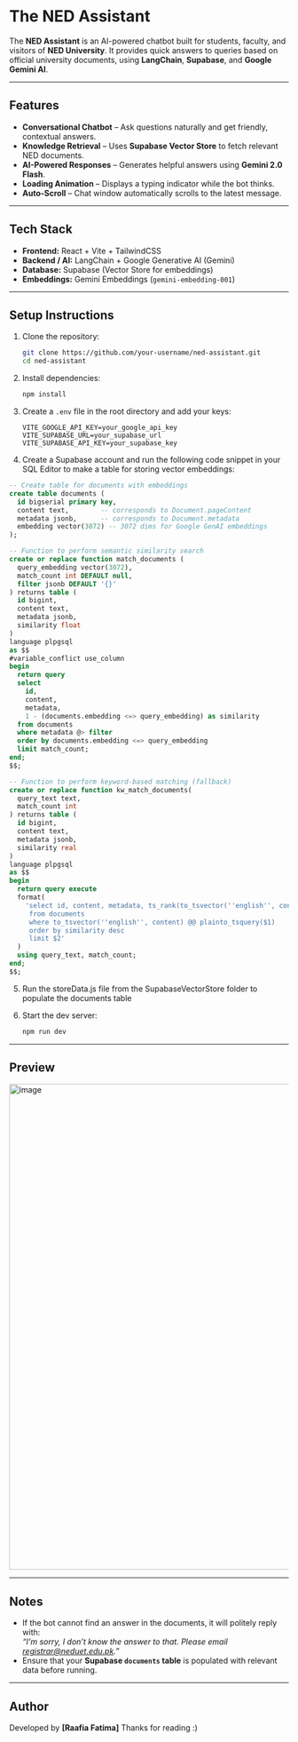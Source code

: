 
# The NED Assistant  

The **NED Assistant** is an AI-powered chatbot built for students, faculty, and visitors of **NED University**. It provides quick answers to queries based on official university documents, using **LangChain**, **Supabase**, and **Google Gemini AI**.  

---

##  Features  
- **Conversational Chatbot** – Ask questions naturally and get friendly, contextual answers.  
- **Knowledge Retrieval** – Uses **Supabase Vector Store** to fetch relevant NED documents.  
- **AI-Powered Responses** – Generates helpful answers using **Gemini 2.0 Flash**.  
- **Loading Animation** – Displays a typing indicator while the bot thinks.  
- **Auto-Scroll** – Chat window automatically scrolls to the latest message.  

---

## Tech Stack  
- **Frontend:** React + Vite + TailwindCSS  
- **Backend / AI:** LangChain + Google Generative AI (Gemini)  
- **Database:** Supabase (Vector Store for embeddings)  
- **Embeddings:** Gemini Embeddings (`gemini-embedding-001`)  

---

## Setup Instructions  

1. Clone the repository:  
   ```bash
   git clone https://github.com/your-username/ned-assistant.git
   cd ned-assistant
   ```

2. Install dependencies:  
   ```bash
   npm install
   ```

3. Create a `.env` file in the root directory and add your keys:  
   ```env
   VITE_GOOGLE_API_KEY=your_google_api_key
   VITE_SUPABASE_URL=your_supabase_url
   VITE_SUPABASE_API_KEY=your_supabase_key
   ```
4. Create a Supabase account and run the following code snippet in your SQL Editor to make a table for storing vector embeddings:

```sql
-- Create table for documents with embeddings
create table documents (
  id bigserial primary key,
  content text,        -- corresponds to Document.pageContent
  metadata jsonb,      -- corresponds to Document.metadata
  embedding vector(3072) -- 3072 dims for Google GenAI embeddings
);

-- Function to perform semantic similarity search
create or replace function match_documents (
  query_embedding vector(3072),
  match_count int DEFAULT null,
  filter jsonb DEFAULT '{}'
) returns table (
  id bigint,
  content text,
  metadata jsonb,
  similarity float
)
language plpgsql
as $$
#variable_conflict use_column
begin
  return query
  select
    id,
    content,
    metadata,
    1 - (documents.embedding <=> query_embedding) as similarity
  from documents
  where metadata @> filter
  order by documents.embedding <=> query_embedding
  limit match_count;
end;
$$;

-- Function to perform keyword-based matching (fallback)
create or replace function kw_match_documents(
  query_text text,
  match_count int
) returns table (
  id bigint,
  content text,
  metadata jsonb,
  similarity real
)
language plpgsql
as $$
begin
  return query execute
  format(
    'select id, content, metadata, ts_rank(to_tsvector(''english'', content), plainto_tsquery($1)) as similarity
     from documents
     where to_tsvector(''english'', content) @@ plainto_tsquery($1)
     order by similarity desc
     limit $2'
  )
  using query_text, match_count;
end;
$$;

   ```
5. Run the storeData.js file from the SupabaseVectorStore folder to populate the documents table
   
7. Start the dev server:

   ```bash
   npm run dev
   ```

---

## Preview  
<img width="1917" height="875" alt="image" src="https://github.com/user-attachments/assets/96a8a09c-9d1e-40e0-ba29-44c532c806ea" />


---

## Notes  
- If the bot cannot find an answer in the documents, it will politely reply with:  
  *“I’m sorry, I don’t know the answer to that. Please email registrar@neduet.edu.pk.”*  
- Ensure that your **Supabase `documents` table** is populated with relevant data before running.  

---

## Author  
Developed by **[Raafia Fatima]** 
Thanks for reading :)
